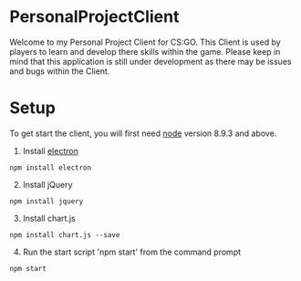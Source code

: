 # PersonalProjectClient

Welcome to my Personal Project Client for CS:GO. This Client is used by players to learn and develop there skills within the game. Please keep in mind that this application is still under development as there may be issues and bugs within the Client.

# Setup

To get start the client, you will first need [node](https://nodejs.org/) version 8.9.3 and above.

1. Install [electron](https://github.com/electron/electron)
```
npm install electron
```

2. Install jQuery
```
npm install jquery
```

3. Install chart.js
```
npm install chart.js --save
```

4. Run the start script 'npm start' from the command prompt
```
npm start
```
